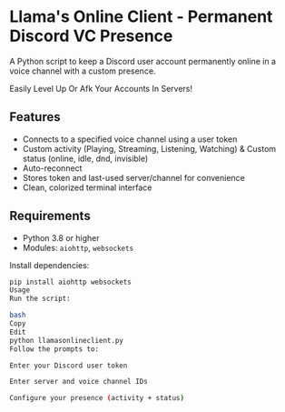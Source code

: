 # Llama's Online Client - Permanent Discord VC Presence

A Python script to keep a Discord user account permanently online in a voice channel with a custom presence.

Easily Level Up Or Afk Your Accounts In Servers! 

## Features

- Connects to a specified voice channel using a user token
- Custom activity (Playing, Streaming, Listening, Watching) & Custom status (online, idle, dnd, invisible)
- Auto-reconnect 
- Stores token and last-used server/channel for convenience
- Clean, colorized terminal interface

## Requirements

- Python 3.8 or higher
- Modules: `aiohttp`, `websockets`

Install dependencies:

```bash
pip install aiohttp websockets
Usage
Run the script:

bash
Copy
Edit
python llamasonlineclient.py
Follow the prompts to:

Enter your Discord user token

Enter server and voice channel IDs

Configure your presence (activity + status)

